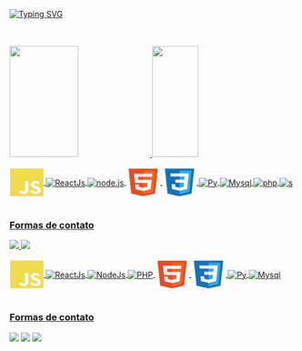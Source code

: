 [![Typing SVG](https://readme-typing-svg.herokuapp.com/?color=696969&size=35&center=true&vCenter=true&width=1000&lines=Olá,+meu+nome+é+Leonardo+Almeida;Tenho+18+anos;Sou+Brasileiro;E+sou+Técnico+em+Desenvolvimento+de+Sistemas;Formado+Na+ETE+Ministro+Fernando+Lyra;+Seja+Bem+Vindo!+:%29)](https://git.io/typing-svg)

<br>
<br>

 <div aling="center">
   <a href="https://github.com/OMestreO">
   <img width="49%" height="195px" src="https://github-readme-stats-sigma-five.vercel.app/api?username=OMestreO&show_icons=true&theme=onedark&include_all_commits=true&count_private=true"/>
   <img width="40%" height="195px" src="https://github-readme-stats-sigma-five.vercel.app/api/top-langs/?username=OMestreO&layout=compact&langs_count=6&theme=onedark"/>

</div>
<div style="display: inline_block"><br>
  <img align="center" alt="Js" height="50" width="60" src="https://raw.githubusercontent.com/devicons/devicon/master/icons/javascript/javascript-plain.svg">
  <img align="center" alt="ReactJs" height="50" width="60" src="https://cdn.jsdelivr.net/gh/devicons/devicon/icons/react/react-original.svg"/>
  <img align="center" alt="node.js" height="50" width="60" src="https://cdn.jsdelivr.net/gh/devicons/devicon/icons/nodejs/nodejs-original.svg" />
  <img align="center" alt="HTML" height="50" width="60" src="https://raw.githubusercontent.com/devicons/devicon/master/icons/html5/html5-original.svg">
  <img align="center" alt="CSS" height="50" width="60" src="https://raw.githubusercontent.com/devicons/devicon/master/icons/css3/css3-original.svg">
  <img align="center" alt="Py" height="50" width="60" src="https://cdn.jsdelivr.net/gh/devicons/devicon/icons/python/python-original.svg"/>
  <img align="center" alt="Mysql" height="50" width="60" src="https://cdn.jsdelivr.net/gh/devicons/devicon/icons/mysql/mysql-original.svg"/>
  <img align="center" alt="php" height="50" width="60" src="https://cdn.jsdelivr.net/gh/devicons/devicon/icons/php/php-original.svg" />
  <img align="center" alt="s"height="50" width="60" src="https://cdn.jsdelivr.net/gh/devicons/devicon/icons/godot/godot-original.svg" />

</div>
 
 <br>
 
  ### Formas de contato

 <div>
   <a href="https://github.com/LeonardoAlmds">
   <img height="180em" src="https://github-readme-stats-sigma-five.vercel.app/api?username=LeonardoAlmds&show_icons=true&theme=tokyonight&include_all_commits=true&count_private=true"/>
   <img height="180em" src="https://github-readme-stats-sigma-five.vercel.app/api/top-langs/?username=LeonardoAlmds&layout=compact&langs_count=6&theme=tokyonight"/>

</div>
<div style="display: inline_block"><br>
  <img align="center" alt="Js" height="50" width="60" src="https://raw.githubusercontent.com/devicons/devicon/master/icons/javascript/javascript-plain.svg">  
  <img align="center" alt="ReactJs" height="50" width="60" src="https://cdn.jsdelivr.net/gh/devicons/devicon/icons/react/react-original.svg" />  
  <img align="center" alt="NodeJs" height="50" width="60" src="https://cdn.jsdelivr.net/gh/devicons/devicon/icons/nodejs/nodejs-original.svg" />
  <img align="center" alt="PHP" height="50" width="60" src="https://cdn.jsdelivr.net/gh/devicons/devicon/icons/php/php-plain.svg" />
  <img align="center" alt="HTML" height="50" width="60" src="https://raw.githubusercontent.com/devicons/devicon/master/icons/html5/html5-original.svg">
  <img align="center" alt="CSS" height="50" width="60" src="https://raw.githubusercontent.com/devicons/devicon/master/icons/css3/css3-original.svg">
  <img align="center" alt="Py" height="50" width="60" src="https://cdn.jsdelivr.net/gh/devicons/devicon/icons/python/python-original.svg"/>
  <img align="center" alt="Mysql" height="50" width="60" src="https://cdn.jsdelivr.net/gh/devicons/devicon/icons/mysql/mysql-original.svg"/>
</div>
 
 <br>
 
  ### Formas de contato
 
<div> 
  <a href="https://instagram.com/leonardo_almd" target="_blank"><img src="https://img.shields.io/badge/-Instagram-%23E4405F?style=for-the-badge&logo=instagram&logoColor=white" target="_blank"></a>
  <a href = "mailto:leonardoalmd8@outlook.com"><img src="https://img.shields.io/badge/Outlook-%23333?style=for-the-badge&logo=Outlook&logoColor=white" target="_blank"></a>
  <a href="https://www.linkedin.com/in/leonardoalmd/" target="_blank"><img src="https://img.shields.io/badge/-LinkedIn-%230077B5?style=for-the-badge&logo=linkedin&logoColor=white" target="_blank"></a> 

</div>
